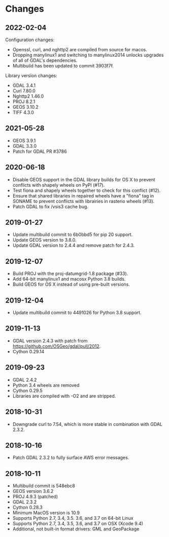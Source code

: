 Changes
=======

## 2022-02-04

Configuration changes:

* Openssl, curl, and nghttp2 are compiled from source for macos.
* Dropping manylinux1 and switching to manylinux2014 unlocks upgrades of all of
  GDAL's dependencies.
* Multibuild has been updated to commit 3903f7f.

Library version changes:

* GDAL 3.4.1
* Curl 7.80.0
* Nghttp2 1.46.0
* PROJ 8.2.1
* GEOS 3.10.2
* TIFF 4.3.0

## 2021-05-28

* GEOS 3.9.1
* GDAL 3.3.0
* Patch for GDAL PR #3786

## 2020-06-18

* Disable GEOS support in the GDAL library builds for OS X to prevent conflicts
  with shapely wheels on PyPI (#17).
* Test fiona and shapely wheels together to check for this conflict (#12).
* Ensure that shared libraries in repaired wheels have a "fiona" tag in
  SONAME to prevent conflicts with librairies in rasterio wheels (#13).
* Patch GDAL to fix /vsis3 cache bug.

## 2019-01-27

* Update multibuild commit to 6b0bbd5 for pip 20 support.
* Update GEOS version to 3.8.0.
* Update GDAL version to 2.4.4 and remove patch for 2.4.3.

## 2019-12-07

* Build PROJ with the proj-datumgrid-1.8 package (#33).
* Add 64-bit manylinux1 and macosx Python 3.8 builds.
* Build GEOS for OS X instead of using pre-built versions.

## 2019-12-04

* Update multibuild commit to 4491026 for Python 3.8 support.

## 2019-11-13

* GDAL version 2.4.3 with patch from https://github.com/OSGeo/gdal/pull/2012.
* Cython 0.29.14

## 2019-09-23

* GDAL 2.4.2
* Python 3.4 wheels are removed
* Cython 0.29.5
* Libraries are compiled with -O2 and are stripped.

## 2018-10-31

* Downgrade curl to 7.54, which is more stable in combination with GDAL 2.3.2.

## 2018-10-16

* Patch GDAL 2.3.2 to fully surface AWS error messages.

## 2018-10-11

* Multibuild commit is 548ebc8
* GEOS version 3.6.2
* PROJ 4.9.3 (patched)
* GDAL 2.3.2
* Cython 0.28.3
* Minimum MacOS version is 10.9
* Supports Python 2.7, 3.4, 3.5. 3.6, and 3.7 on 64-bit Linux
* Supports Python 2.7, 3.4, 3.5, 3.6, and 3.7 on OSX (Xcode 9.4)
* Additional, not built-in format drivers: GML and GeoPackage
